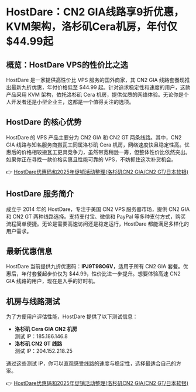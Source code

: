 # HostDare：CN2 GIA线路享9折优惠，KVM架构，洛杉矶Cera机房，年付仅$44.99起

## 概览：HostDare VPS的性价比之选

HostDare 是一家提供高性价比 VPS 服务的国外商家，其 CN2 GIA 线路套餐现推出最新九折优惠，年付价格低至 $44.99 起。针对追求稳定性和速度的用户，这款产品采用 KVM 架构，依托洛杉矶 Cera 机房，提供优质的网络体验。无论你是个人开发者还是小型企业主，这都是一个值得关注的选项。

## HostDare 的核心优势

HostDare 的 VPS 产品主要分为 CN2 GIA 和 CN2 GT 两条线路。其中，CN2 GIA 线路与知名服务商搬瓦工同属洛杉矶 Cera 机房，网络速度快且稳定性高。优惠后的价格相较搬瓦工更具竞争力，虽然带宽稍逊一筹，但整体性价比依然突出。如果你正在寻找一款价格实惠且性能可靠的 VPS，不妨抓住这次补货机会。

👉 [HostDare优惠码和2025年促销活动整理(洛杉矶CN2 GIA/CN2 GT/日本软银)](https://bit.ly/hostdare)

## HostDare 服务简介

成立于 2014 年的 HostDare，专注于美国 CN2 VPS 服务器市场，提供 CN2 GIA 和 CN2 GT 两种线路选择。支持支付宝、微信和 PayPal 等多种支付方式，购买流程简单便捷。无论是需要高速访问还是稳定运行，HostDare 都能满足多样化的用户需求。

## 最新优惠信息

HostDare 当前提供九折优惠码：**IPJ9T98O6V**，适用于所有 CN2 GIA 套餐。优惠后，年付套餐起步价仅为 $44.99，性价比进一步提升。想要体验高速 CN2 GIA 线路的用户，现在是入手的好时机。

## 机房与线路测试

为了方便用户评估性能，HostDare 提供了以下测试信息：

- **洛杉矶 Cera GIA CN2 机房**  
  测试 IP：185.186.146.8  
- **洛杉矶 CN2 GT 线路**  
  测试 IP：204.152.218.25  

通过这些测试 IP，你可以直观感受线路的速度与稳定性，选择最适合自己的方案。

👉 [HostDare优惠码和2025年促销活动整理(洛杉矶CN2 GIA/CN2 GT/日本软银)](https://bit.ly/hostdare)